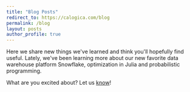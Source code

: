 ```yaml
---
title: "Blog Posts"
redirect_to: https://calogica.com/blog
permalink: /blog
layout: posts
author_profile: true
---
```

Here we share new things we've learned and think you'll hopefully find useful.
Lately, we've been learning more about our new favorite data warehouse platform Snowflake,
optimization in Julia and probabilistic programming.

What are you excited about? Let us [know](/about)!
